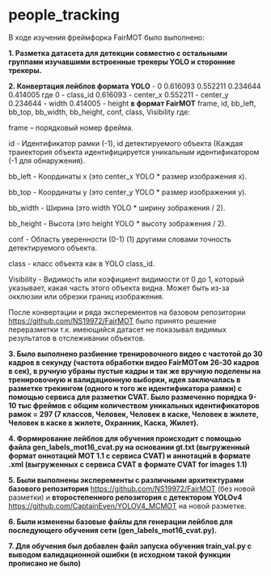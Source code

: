 # people_tracking
В ходе изучения  фреймфорка FairMOT  было выполнено:

**1. Разметка датасета для детекции совместно с остальными группами изучавшими встроенные трекеры YOLO и сторонние трекеры.**

**2. Конвертация лейблов формата YOLO** - 0 0.616093 0.552211 0.234644 0.414005 где 0 - class_id 0.616093 - center_x 0.552211 - center_y 0.234644 - width 0.414005 - height **в формат FairMOT** frame, id, bb_left, bb_top, bb_width, bb_height, conf, class, Visibility где: 

frame – порядковый номер фрейма.

id - Идентификатор рамки (-1), id детектируемого объекта (Каждая траиектория объекта идентифицируется уникальным идентификатором (-1 для обнаружения).

bb_left -  Координаты x (это center_x YOLO * размер изображения х).

bb_top -  Координаты y (это center_y YOLO * размер изображения у).

bb_width -  Ширина (это width YOLO * ширину зображения / 2).

bb_height -  Высота (это height YOLO * высоту зображения / 2).

conf -  Область уверенности (0-1) (1) другими словами точность детектируемого объекта.

class -  класс объекта как в YOLO class_id.

Visibility -  Видимость или коэфициент видимости от 0 до 1, который указывает, какая часть этого объекта видна. Может быть из-за окклюзии или обрезки границ изображения.

  После конвертации и ряда эксперементов на базовом репозитории https://github.com/NS19972/FairMOT было принято решение переразметки т.к. имеющийся датасет не показывал видимых результатов в отслеживании объектов.

**3. Было выполнено разбиение тренировочного видео с частотой до 30 кадров в секунду (частота обработки видео FairMOTом 26-30 кадров в сек), в ручную убраны пустые кадры и так же вручную поделены на тренировочную и валидационную выборки, идея заключалась в разметке трекингом (одного и того же идентификатора рамки) с помощью сервиса для разметки CVAT. Было размеченно порядка 9-10 тыс фреймов с общим количеством уникальных идентификаторов рамок = 297 (7 классов, Человек, Человек в каске, Человек в жилете, Человек в каске в жилете, Охранник, Каска, Жилет).**

**4. Формирование лейблов для обучения происходит с помощью файла gen_labels_mot16_cvat.py на основании gt.txt (выгруженный формат оннотаций MOT 1.1 с сервиса CVAT) и аннотаций в формате .xml (выгруженных с сервиса CVAT в формате CVAT for images 1.1)**

**5. Были выполнены эксперементы с различными архитектурами базового репозитория** https://github.com/NS19972/FairMOT (без новой разметки) и **второстепенного репозитория с детектором YOLOv4** https://github.com/CaptainEven/YOLOV4_MCMOT на новой разметке.

**6. Были изменены базовые файлы для генерации лейблов для последующего обучения сети (gen_labels_mot16_cvat.py).**

**7. Для обучения был добавлен файл запуска обучения train_val.py с выводом валидационной ошибки (в исходном такой функции прописано не было)**